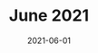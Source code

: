 ---
title: "June 2021"
date: 2021-06-01
externalUrl: "https://en.calameo.com/read/0070976164fe6cd0bffa1"
summary: ""
showReadingTime: false
_build:
  render: "false"
  list: "local"
---
